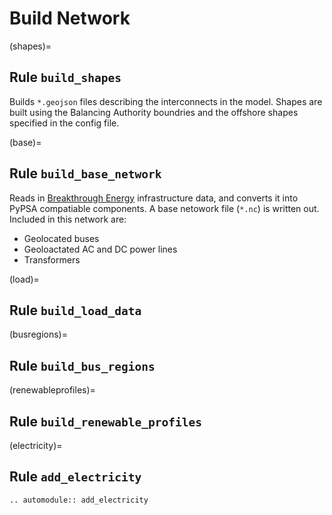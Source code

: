 # Build Network

(shapes)=
## Rule `build_shapes`
Builds `*.geojson` files describing the interconnects in the model. Shapes are built using the Balancing Authority boundries and the offshore shapes specified in the config file. 

(base)=
## Rule `build_base_network`
Reads in [Breakthrough Energy](https://breakthroughenergy.org/) infrastructure data, and converts it into PyPSA compatiable components. A base netowork file (`*.nc`) is written out. Included in this network are: 
- Geolocated buses 
- Geoloactated AC and DC power lines 
- Transformers 

(load)=
## Rule `build_load_data`

(busregions)=
## Rule `build_bus_regions`

(renewableprofiles)=
## Rule `build_renewable_profiles`

(electricity)=
## Rule `add_electricity` 
```{eval-rst}  
.. automodule:: add_electricity
```